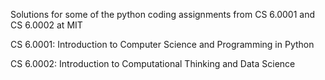 Solutions for some of the python coding assignments from CS 6.0001 and CS 6.0002 at MIT

CS 6.0001: Introduction to Computer Science and Programming in Python

CS 6.0002: Introduction to Computational Thinking and Data Science
